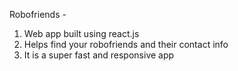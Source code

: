 Robofriends - 
1. Web app built using react.js
2. Helps find your robofriends and their contact info
3. It is a super fast and responsive app
